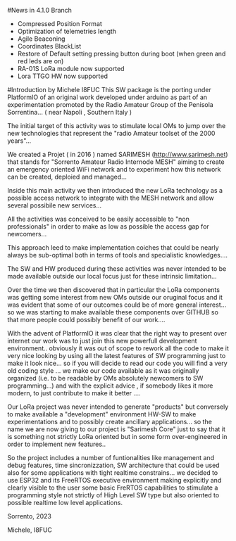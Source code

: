 #News in 4.1.0 Branch
- Compressed Position Format
- Optimization of telemetries length
- Agile Beaconing
- Coordinates BlackList
- Restore of Default setting pressing button during boot (when green and red leds are on)
- RA-01S LoRa module now supported
- Lora TTGO HW now supported

#Introduction by Michele I8FUC
This SW package is the porting under PlatformIO of an original work developed under arduino as part of an experimentation promoted by the Radio Amateur Group of the Penisola Sorrentina... ( near Napoli , Southern Italy )

The initial target of this activity was to stimulate local OMs to jump over the new technologies  that represent the "radio Amateur toolset of the 2000 years"...  

We created a Projet ( in 2016 ) named SARIMESH (http://www.sarimesh.net) that stands for "Sorrento Amateur Radio Internode MESH" aiming to create  an emergency oriented WiFi network and to experiment how this network can be created, deploied and managed...

Inside this main activity we then introduced the new LoRa technology as a possible access network to integrate with the MESH network and allow several possibile new services...

All the activities was conceived to be easily accessible to "non professionals" in order to make as low as possible the access gap for newcomers...

This approach leed to make implementation  coiches  that could be nearly always be sub-optimal both in terms of tools and specialistic knowledges....

The SW and HW produced during these activities was never intended to be made available outside our local focus just for these intrinsic limitation...

Over the time we then discovered that in particular the LoRa components was getting some interest from new OMs outside our oruginal focus and it was evident that some of our outcomes could be of more general interest... so we was starting to make available these components  over GITHUB so that more people could possibly benefit of our work....

With the advent of PlatformIO it was clear that the right way to present over internet our work was to just join this new powerfull development environment..  obviously it was out of scope to rework all the code to make it very nice looking by using all the latest features of SW programming just to make it look nice... so if you will decide to read our code you will find a very old coding style ... we make our code available as it was originally organized  (i.e. to be readable by  OMs absolutely newcomers to SW programming...) and with the explicit advice , if somebody likes it more modern, to just contribute to make it better ....

Our LoRa project was never intended to generate "products" but conversely to make available a "development" environment HW-SW to make experimentations and to possibly create ancillary applications...  so the name we are now giving to our project is  "Sarimesh Core" just to say that it is something not strictly LoRa oriented but in some form over-engineered in order to implement new features..

So the project includes a number of funtionalities like management and debug features, time sincronizzation, SW architecture that could be used also for some applications with tight realtime constrains... we decided to use ESP32 and its FreeRTOS  executive environment making explicitly and clearly visible to the user some basic FreRTOS capabilities to stimulate a programming style not strictly of High Level SW type but also oriented to possible realtime low level applications.

Sorrento, 2023

Michele, I8FUC



